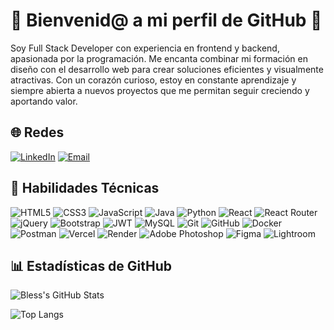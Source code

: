# 🚀 Bienvenid@ a mi perfil de GitHub 👋

Soy Full Stack Developer con experiencia en frontend y backend, apasionada por la programación. Me encanta combinar mi formación en diseño con el desarrollo web para crear soluciones eficientes y visualmente atractivas. Con un corazón curioso, estoy en constante aprendizaje y siempre abierta a nuevos proyectos que me permitan seguir creciendo y aportando valor.

## 🌐 Redes

[![LinkedIn](https://img.shields.io/badge/LinkedIn-0A66C2?style=for-the-badge&logo=linkedin&logoColor=white)](https://www.linkedin.com/in/blessing-o-46b126283/)
[![Email](https://img.shields.io/badge/Email-D14836?style=for-the-badge&logo=gmail&logoColor=white)](mailto:blessingogbogu@gmail.com)

## 🚀 Habilidades Técnicas

![HTML5](https://img.shields.io/badge/HTML5-E34F26?style=for-the-badge&logo=html5&logoColor=white)
![CSS3](https://img.shields.io/badge/CSS3-1572B6?style=for-the-badge&logo=css3&logoColor=white)
![JavaScript](https://img.shields.io/badge/JavaScript-F7DF1E?style=for-the-badge&logo=javascript&logoColor=black)
![Java](https://img.shields.io/badge/Java-007396?style=for-the-badge&logo=java&logoColor=white)
![Python](https://img.shields.io/badge/Python-3776AB?style=for-the-badge&logo=python&logoColor=white)
![React](https://img.shields.io/badge/React-20232A?style=for-the-badge&logo=react&logoColor=61DAFB)
![React Router](https://img.shields.io/badge/React_Router-CA4245?style=for-the-badge&logo=react-router&logoColor=white)
![jQuery](https://img.shields.io/badge/jQuery-0769AD?style=for-the-badge&logo=jquery&logoColor=white)
![Bootstrap](https://img.shields.io/badge/Bootstrap-7952B3?style=for-the-badge&logo=bootstrap&logoColor=white)
![JWT](https://img.shields.io/badge/JWT-000000?style=for-the-badge&logo=jsonwebtokens&logoColor=white)
![MySQL](https://img.shields.io/badge/MySQL-4479A1?style=for-the-badge&logo=mysql&logoColor=white)
![Git](https://img.shields.io/badge/Git-F05032?style=for-the-badge&logo=git&logoColor=white)
![GitHub](https://img.shields.io/badge/GitHub-181717?style=for-the-badge&logo=github&logoColor=white)
![Docker](https://img.shields.io/badge/Docker-2496ED?style=for-the-badge&logo=docker&logoColor=white)
![Postman](https://img.shields.io/badge/Postman-FF6C37?style=for-the-badge&logo=postman&logoColor=white)
![Vercel](https://img.shields.io/badge/Vercel-000000?style=for-the-badge&logo=vercel&logoColor=white)
![Render](https://img.shields.io/badge/Render-46E3B7?style=for-the-badge&logo=render&logoColor=black)
![Adobe Photoshop](https://img.shields.io/badge/Photoshop-31A8FF?style=for-the-badge&logo=adobephotoshop&logoColor=white)
![Figma](https://img.shields.io/badge/Figma-F24E1E?style=for-the-badge&logo=figma&logoColor=white)
![Lightroom](https://img.shields.io/badge/Lightroom-31A8FF?style=for-the-badge&logo=adobelightroom&logoColor=white)

## 📊 Estadísticas de GitHub

![Bless's GitHub Stats](https://github-readme-stats.vercel.app/api?username=Blessing-09&show_icons=true&theme=rose_pine)

![Top Langs](https://github-readme-stats.vercel.app/api/top-langs/?username=Blessing-09&layout=compact&theme=rose_pine)



<!--
**Blessing-09/Blessing-09** is a ✨ _special_ ✨ repository because its `README.md` (this file) appears on your GitHub profile.

Here are some ideas to get you started:

- 🔭 I’m currently working on ...
- 🌱 I’m currently learning ...
- 👯 I’m looking to collaborate on ...
- 🤔 I’m looking for help with ...
- 💬 Ask me about ...
- 📫 How to reach me: ...
- 😄 Pronouns: ...
- ⚡ Fun fact: ...
-->
